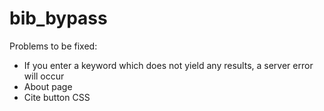 # bib_bypass

Problems to be fixed:
- If you enter a keyword which does not yield any results, a server error will occur
- About page 
- Cite button CSS 